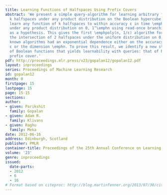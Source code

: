 ```yaml
---
title: Learning Functions of Halfspaces Using Prefix Covers
abstract: 'We present a simple query-algorithm for learning arbitrary functions of
  k halfspaces under any product distribution on the Boolean hypercube. Our algorithms
  learn any function of k halfspaces to within accuracy ε in time \emphO((nk/ε)^k+1)
  under any product distribution on 0, 1^\emphn using read-once branching programs
  as a hypothesis. This gives the first \emphpoly(n, 1/ε) algorithm for learning even
  the intersection of 2 halfspaces under the uniform distribution on 0, 1^\emphn previously
  known algorithms had an exponential dependence either on the accuracy parameter
  ε or the dimension \emphn. To prove this result, we identify a new structural property
  of Boolean functions that yields learnability with queries: that of having a small
  prefix cover.'
pdf: http://proceedings.mlr.press/v23/gopalan12/gopalan12.pdf
layout: inproceedings
series: Proceedings of Machine Learning Research
id: gopalan12
month: 0
firstpage: 15
lastpage: 15
page: 15-15
sections: 
author:
- given: Parikshit
  family: Gopalan
- given: Adam R.
  family: Klivans
- given: Raghu
  family: Meka
date: 2012-06-16
address: Edinburgh, Scotland
publisher: PMLR
container-title: Proceedings of the 25th Annual Conference on Learning Theory
volume: '23'
genre: inproceedings
issued:
  date-parts:
  - 2012
  - 6
  - 16
# Format based on citeproc: http://blog.martinfenner.org/2013/07/30/citeproc-yaml-for-bibliographies/
---
```

